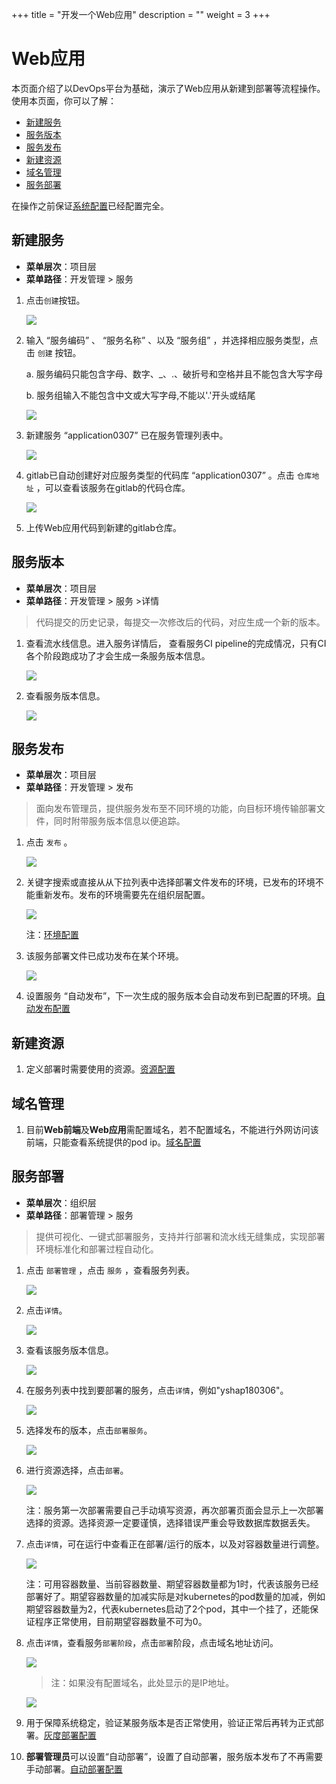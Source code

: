 +++
title = "开发一个Web应用"
description = ""
weight = 3
+++

# Web应用

  本页面介绍了以DevOps平台为基础，演示了Web应用从新建到部署等流程操作。使用本页面，你可以了解：

   - [新建服务](#1)
   - [服务版本](#2)
   - [服务发布](#3)
   - [新建资源](#4)
   - [域名管理](#5)
   - [服务部署](#6)

   在操作之前保证[系统配置](../system-configuration)已经配置完全。

<h2 id="1">新建服务</h2>

- **菜单层次**：项目层
- **菜单路径**：开发管理 > 服务

1. 点击`创建`按钮。

    ![](./assets/Web应用/服务创建.png) 

1. 输入 “服务编码” 、 “服务名称” 、以及 “服务组” ，并选择相应服务类型，点击 `创建` 按钮。

    a. 服务编码只能包含字母、数字、_、.、破折号和空格并且不能包含大写字母

    b. 服务组输入不能包含中文或大写字母,不能以'.'开头或结尾

    ![](./assets/Web应用/服务创建数据填写.png) 

1. 新建服务 “application0307” 已在服务管理列表中。

    ![](./assets/Web应用/服务列表.png)

1. gitlab已自动创建好对应服务类型的代码库 “application0307” 。点击 `仓库地址` ，可以查看该服务在gitlab的代码仓库。

    ![](./assets/Web应用/仓库地址.png) 

1. 上传Web应用代码到新建的gitlab仓库。

<h2 id="2">服务版本</h2>

- **菜单层次**：项目层
- **菜单路径**：开发管理 > 服务 >详情

 > 代码提交的历史记录，每提交一次修改后的代码，对应生成一个新的版本。

1. 查看流水线信息。进入服务详情后， 查看服务CI pipeline的完成情况，只有CI各个阶段跑成功了才会生成一条服务版本信息。

    ![](./assets/Web应用/流水线.png)

1. 查看服务版本信息。

    ![](./assets/Web应用/服务版本.png)

<h2 id="3">服务发布</h2>

- **菜单层次**：项目层
- **菜单路径**：开发管理 > 发布

> 面向发布管理员，提供服务发布至不同环境的功能，向目标环境传输部署文件，同时附带服务版本信息以便追踪。 

1. 点击 `发布` 。

    ![](./assets/Web应用/发布.png)

1. 关键字搜索或直接从从下拉列表中选择部署文件发布的环境，已发布的环境不能重新发布。发布的环境需要先在组织层配置。

    ![](./assets/Web应用/选择环境.png)

    注：[环境配置](../system-configuration#5)

1. 该服务部署文件已成功发布在某个环境。

    ![](./assets/Web应用/发布信息查看.png)

1. 设置服务 “自动发布”，下一次生成的服务版本会自动发布到已配置的环境。[自动发布配置](../continuous-integration#6)

<h2 id="4">新建资源</h2>

1. 定义部署时需要使用的资源。[资源配置](../continuous-deployment#1)

<h2 id="5">域名管理</h2>

1. 目前**Web前端**及**Web应用**需配置域名，若不配置域名，不能进行外网访问该前端，只能查看系统提供的pod ip。[域名配置](../continuous-deployment#3)

<h2 id="6">服务部署</h2>

- **菜单层次**：组织层
- **菜单路径**：部署管理 > 服务

>提供可视化、一键式部署服务，支持并行部署和流水线无缝集成，实现部署环境标准化和部署过程自动化。

1. 点击 `部署管理`  ，点击 `服务` ，查看服务列表。

    ![](./assets/Web应用/运行区服务列表.png)

1. 点击`详情`。

    ![](./assets/Web应用/服务详情.png)

1. 查看该服务版本信息。

    ![](./assets/Web应用/服务版本1.png)

1. 在服务列表中找到要部署的服务，点击`详情`，例如"yshap180306"。

    ![](./assets/Web应用/要部署的服务.png)

1. 选择发布的版本，点击`部署服务`。

    ![](./assets/Web应用/运行区服务版本.png)

1. 进行资源选择，点击`部署`。

    ![](./assets/Web应用/服务部署.png)

    注：服务第一次部署需要自己手动填写资源，再次部署页面会显示上一次部署选择的资源。选择资源一定要谨慎，选择错误严重会导致数据库数据丢失。

1. 点击`详情`，可在运行中查看正在部署/运行的版本，以及对容器数量进行调整。

    ![](./assets/Web应用/服务运行.png)

    注：可用容器数量、当前容器数量、期望容器数量都为1时，代表该服务已经部署好了。期望容器数量的加减实际是对kubernetes的pod数量的加减，例如期望容器数量为2，代表kubernetes启动了2个pod，其中一个挂了，还能保证程序正常使用，目前期望容器数量不可为0。

1. 点击`详情`，查看服务`部署阶段`，点击`部署`阶段，点击域名地址访问。

    ![](./assets/Web应用/域名查看.png)

    > 注：如果没有配置域名，此处显示的是IP地址。

    ![](./assets/Web应用/页面访问.png)

1. 用于保障系统稳定，验证某服务版本是否正常使用，验证正常后再转为正式部署。[灰度部署配置](../continuous-deployment#4)

1. **部署管理员**可以设置“自动部署”，设置了自动部署，服务版本发布了不再需要手动部署。[自动部署配置](../continuous-deployment#4)

